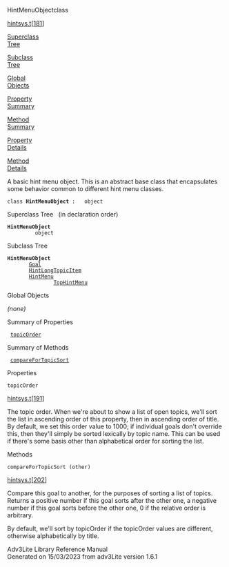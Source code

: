 ---
---
<span class="title">HintMenuObject</span><span class="type">class</span>

[hintsys.t](../file/hintsys.t.html)\[[181](../source/hintsys.t.html#181)\]

[Superclass  
Tree](#_SuperClassTree_)

[Subclass  
Tree](#_SubClassTree_)

[Global  
Objects](#_ObjectSummary_)

[Property  
Summary](#_PropSummary_)

[Method  
Summary](#_MethodSummary_)

[Property  
Details](#_Properties_)

[Method  
Details](#_Methods_)

<div class="fdesc">

A basic hint menu object. This is an abstract base class that
encapsulates some behavior common to different hint menu classes.

`class `**`HintMenuObject`**` :   object`

</div>

<span id="_SuperClassTree_"></span>

<div class="mjhd">

<span class="hdln">Superclass Tree</span>   (in declaration order)

</div>

**`HintMenuObject`**  
`         object`  
<span id="_SubClassTree_"></span>

<div class="mjhd">

<span class="hdln">Subclass Tree</span>  

</div>

**`HintMenuObject`**  
`         `[`Goal`](../object/Goal.html)  
`         `[`HintLongTopicItem`](../object/HintLongTopicItem.html)  
`         `[`HintMenu`](../object/HintMenu.html)  
`                 `[`TopHintMenu`](../object/TopHintMenu.html)  
<span id="_ObjectSummary_"></span>

<div class="mjhd">

<span class="hdln">Global Objects</span>  

</div>

*(none)* <span id="_PropSummary_"></span>

<div class="mjhd">

<span class="hdln">Summary of Properties</span>  

</div>

` `[`topicOrder`](#topicOrder)`  `

<span id="_MethodSummary_"></span>

<div class="mjhd">

<span class="hdln">Summary of Methods</span>  

</div>

` `[`compareForTopicSort`](#compareForTopicSort)`  `

<span id="_Properties_"></span>

<div class="mjhd">

<span class="hdln">Properties</span>  

</div>

<span id="topicOrder"></span>

`topicOrder`

[hintsys.t](../file/hintsys.t.html)\[[191](../source/hintsys.t.html#191)\]

<div class="desc">

The topic order. When we're about to show a list of open topics, we'll
sort the list in ascending order of this property, then in ascending
order of title. By default, we set this order value to 1000; if
individual goals don't override this, then they'll simply be sorted
lexically by topic name. This can be used if there's some basis other
than alphabetical order for sorting the list.

</div>

<span id="_Methods_"></span>

<div class="mjhd">

<span class="hdln">Methods</span>  

</div>

<span id="compareForTopicSort"></span>

`compareForTopicSort (other)`

[hintsys.t](../file/hintsys.t.html)\[[202](../source/hintsys.t.html#202)\]

<div class="desc">

Compare this goal to another, for the purposes of sorting a list of
topics. Returns a positive number if this goal sorts after the other
one, a negative number if this goal sorts before the other one, 0 if the
relative order is arbitrary.

By default, we'll sort by topicOrder if the topicOrder values are
different, otherwise alphabetically by title.

</div>

<div class="ftr">

Adv3Lite Library Reference Manual  
Generated on 15/03/2023 from adv3Lite version 1.6.1

</div>
